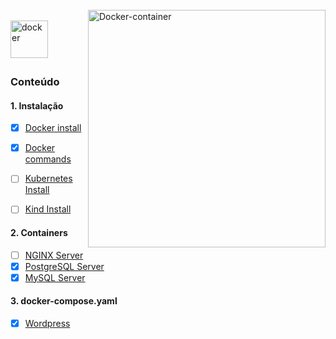 <div style="display: inline_block"><br>
  <img align="right" alt="Docker-container" style="width: auto; height:380px;" 
     src="https://tel4vn.edu.vn/uploads/2020/10/tong-quan-kien-truc-cua-docker-tel4vn-01.png">
</div>

<div style="display: inline_block"><br>
  <img align="left" alt="docker" style="width: auto; height:60px;" 
     src="https://upload.wikimedia.org/wikipedia/commons/4/4e/Docker_%28container_engine%29_logo.svg">
</div>

<br><br><br>

### Conteúdo

#### 1. Instalação
- [x] [Docker install](https://github.com/dev-carvalho/docker/blob/main/docker-install.md)
- [x] [Docker commands](https://github.com/dev-carvalho/docker/blob/main/docker-commands.md)
- [ ] [Kubernetes Install](https://github.com/dev-carvalho/docker/blob/main/containers/k8s.md)
- [ ] [Kind Install](https://github.com/dev-carvalho/docker/blob/main/containers/kind.md)


#### 2. Containers
- [ ] [NGINX Server](https://github.com/dev-carvalho/docker/tree/main/containers/nginx.md)
- [x] [PostgreSQL Server](https://github.com/dev-carvalho/docker/tree/main/containers/postgres.md)
- [x] [MySQL Server](https://github.com/dev-carvalho/docker/tree/main/containers/mysql.md)

#### 3. docker-compose.yaml
- [x] [Wordpress](https://github.com/dev-carvalho/docker/blob/main/containers/wordpress.yaml)
